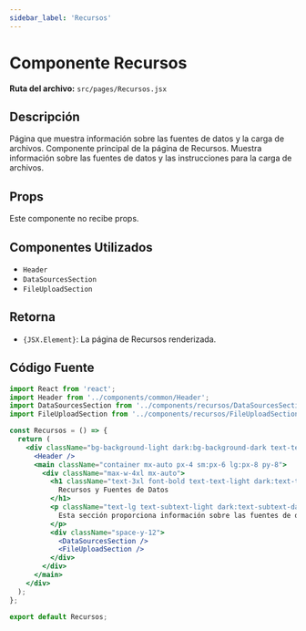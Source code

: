 ```yaml
---
sidebar_label: 'Recursos'
---
```


# Componente Recursos

**Ruta del archivo:** `src/pages/Recursos.jsx`

## Descripción

Página que muestra información sobre las fuentes de datos y la carga de archivos. Componente principal de la página de Recursos. Muestra información sobre las fuentes de datos y las instrucciones para la carga de archivos.

## Props

Este componente no recibe props.

## Componentes Utilizados

- `Header`
- `DataSourcesSection`
- `FileUploadSection`

## Retorna

- `{JSX.Element}`: La página de Recursos renderizada.

## Código Fuente

```jsx
import React from 'react';
import Header from '../components/common/Header';
import DataSourcesSection from '../components/recursos/DataSourcesSection';
import FileUploadSection from '../components/recursos/FileUploadSection';

const Recursos = () => {
  return (
    <div className="bg-background-light dark:bg-background-dark text-text-light dark:text-text-dark min-h-screen">
      <Header />
      <main className="container mx-auto px-4 sm:px-6 lg:px-8 py-8">
        <div className="max-w-4xl mx-auto">
          <h1 className="text-3xl font-bold text-text-light dark:text-text-dark mb-4">
            Recursos y Fuentes de Datos
          </h1>
          <p className="text-lg text-subtext-light dark:text-subtext-dark mb-8">
            Esta sección proporciona información sobre las fuentes de datos utilizadas en el sistema y las instrucciones para la carga de archivos.
          </p>
          <div className="space-y-12">
            <DataSourcesSection />
            <FileUploadSection />
          </div>
        </div>
      </main>
    </div>
  );
};

export default Recursos;
```